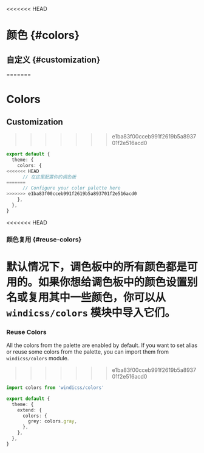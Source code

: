<<<<<<< HEAD
# 颜色 {#colors}

<ColorsPalette />

## 自定义 {#customization}
=======
# Colors

<ColorsPalette />

## Customization
>>>>>>> e1ba83f00cceb991f2619b5a893701f2e516acd0

```ts windi.config.js
export default {
  theme: {
    colors: {
<<<<<<< HEAD
      // 在这里配置你的调色板
=======
      // Configure your color palette here
>>>>>>> e1ba83f00cceb991f2619b5a893701f2e516acd0
    },
  },
}
```

<<<<<<< HEAD
### 颜色复用 {#reuse-colors}

默认情况下，调色板中的所有颜色都是可用的。如果你想给调色板中的颜色设置别名或复用其中一些颜色，你可以从 `windicss/colors` 模块中导入它们。
=======
### Reuse Colors

All the colors from the palette are enabled by default. If you want to set alias or reuse some colors from the palette, you can import them from `windicss/colors` module.
>>>>>>> e1ba83f00cceb991f2619b5a893701f2e516acd0

```ts windi.config.js
import colors from 'windicss/colors'

export default {
  theme: {
    extend: {
      colors: {
        grey: colors.gray,
      },
    },
  },
}
```
